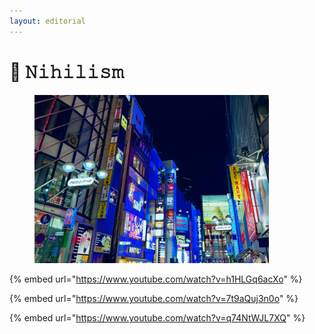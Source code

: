 ```yaml
---
layout: editorial
---
```


# 👾 𝙽𝚒𝚑𝚒𝚕𝚒𝚜𝚖

<figure><img src="../../../../../.gitbook/assets/pexels-bt3gl-27999877.jpg" alt="" width="375"><figcaption></figcaption></figure>

{% embed url="https://www.youtube.com/watch?v=h1HLGq6acXo" %}

{% embed url="https://www.youtube.com/watch?v=7t9aQuj3n0o" %}

{% embed url="https://www.youtube.com/watch?v=q74NtWJL7XQ" %}
